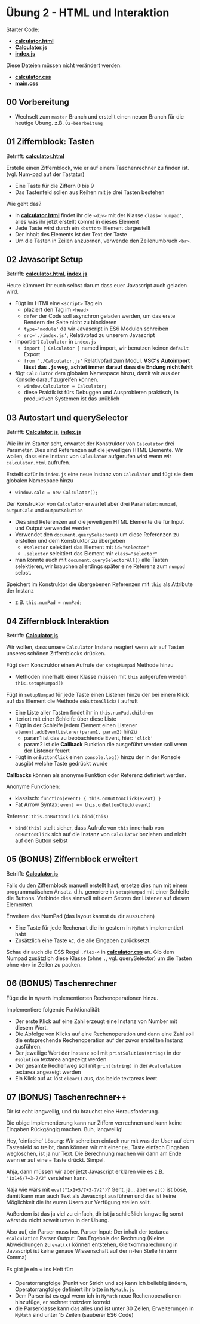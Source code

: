# Übung 2 - HTML und Interaktion #

Starter Code:
 * **[calculator.html](calculator.html)**
 * **[Calculator.js](Calculator.js)**
 * **[index.js](index.js)**


Diese Dateien müssen nicht verändert werden:
 * **[calculator.css](calculator.css)**
 * **[main.css](main.css)**

## 00 Vorbereitung ##

* Wechselt zum `master` Branch und erstellt einen neuen Branch für die heutige Übung. z.B. `Ü2-bearbeitung`

## 01 Ziffernblock: Tasten ##

Betrifft: **[calculator.html](calculator.html)**

Erstelle einen Ziffernblock, wie er auf einem Taschenrechner zu finden ist. (vgl. Num-pad auf der Tastatur)
 * Eine Taste für die Ziffern 0 bis 9
 * Das Tastenfeld sollen aus Reihen mit je drei Tasten bestehen

Wie geht das?
 * In **[calculator.html](calculator.html)** findet ihr die `<div>` mit der Klasse `class='numpad'`, alles was ihr jetzt erstellt kommt in dieses Element
 * Jede Taste wird durch ein `<button>` Element dargestellt
 * Der Inhalt des Elements ist der Text der Taste
 * Um die Tasten in Zeilen anzuornen, verwende den Zeilenumbruch `<br>`.

## 02 Javascript Setup ##

Betrifft: **[calculator.html](calculator.html)**, **[index.js](index.js)**

Heute kümmert ihr euch selbst darum dass euer Javascript auch geladen wird.
* Fügt im HTMl eine `<script>` Tag ein
    * plaziert den Tag im `<head>`
    * `defer` der Code soll asynchron geladen werden, um das erste Rendern der Seite nicht zu blockieren
    * `type='module'` da wir Javascript in ES6 Modulen schreiben
    * `src='./index.js'`, Relativpfad zu unserem Javascript
* importiert `Calculator` in `index.js`
    * `import { Calculator }` named import, wir benutzen keinen `default` Export
    * `from './Calculator.js'` Relativpfad zum Modul. **VSC's Autoimport lässt das `.js` weg, achtet immer darauf dass die Endung nicht fehlt**
* fügt `Calculator` dem globalen Namespace hinzu, damit wir aus der Konsole darauf zugreifen können.
    * `window.Calculator = Calculator;`
    * diese Praktik ist fürs Debuggen und Ausprobieren praktisch, in produktiven Systemen ist das unüblich

## 03 Autostart und querySelector ##

Betrifft: **[Calculator.js](Calculator.js)**, **[index.js](index.js)**

Wie ihr im Starter seht, erwartet der Konstruktor von `Calculator` drei Parameter. Dies sind Referenzen auf die jeweiligen HTML Elemente. Wir wollen, dass eine Instanz von `Calculator` aufgerufen wird wenn wir `calculator.html` aufrufen.

Erstellt dafür in `index.js` eine neue Instanz von `Calculator` und fügt sie dem globalen Namespace hinzu
* `window.calc = new Calculator();`

Der Konstruktor von `Calculator` erwartet aber drei Parameter: `numpad`, `outputCalc` und `outputSolution`
* Dies sind Referenzen auf die jeweiligen HTML Elemente die für Input und Output verwendet werden
* Verwendet den `document.querySelector()` um diese Referenzen zu erstellen und dem Konstruktor zu übergeben
    * `#selector` selektiert das Element mit `id="selector"`
    * `.selector` selektiert das Element mir `class="selector"`
* man könnte auch mit `document.querySelectorAll()` alle Tasten selektieren, wir brauchen allerdings später eine Referenz zum `numpad` selbst.

Speichert im Konstruktor die übergebenen Referenzen mit `this` als Attribute der Instanz
* z.B. `this.numPad = numPad;`

## 04 Ziffernblock Interaktion ##

Betrifft: **[Calculator.js](Calculator.js)**

Wir wollen, dass unsere `Calculator` Instanz reagiert wenn wir auf Tasten unseres schönen Ziffernblocks drücken.

Fügt dem Konstruktor einen Aufrufe der `setupNumpad` Methode hinzu
* Methoden innerhalb einer Klasse müssen mit `this` aufgerufen werden `this.setupNumpad()` 

Fügt in `setupNumpad` für jede Taste einen Listener hinzu der bei einem Klick auf das Element die Methode `onButtonClick()` aufruft
* Eine Liste aller Tasten findet ihr in `this.numPad.children`
* Iteriert mit einer Schleife über diese Liste
* Fügt in der Schleife jedem Element einen Listener `element.addEventListener(param1, param2)` hinzu
    * param1 ist das zu beobachtende Event, hier: `'click'`
    * param2 ist die **Callback** Funktion die ausgeführt werden soll wenn der Listener feuert
* Fügt in `onButtonClick` einen `console.log()` hinzu der in der Konsole ausgibt welche Taste gedrückt wurde
      
**Callbacks** können als anonyme Funktion oder Referenz definiert werden.

Anonyme Funktionen:
* klassisch: `function(event) { this.onButtonClick(event) }`
* Fat Arrow Syntax: `event => this.onButtonClick(event)`

Referenz: `this.onButtonClick.bind(this)`
* `bind(this)` stellt sicher, dass Aufrufe von `this` innerhalb von `onButtonClick` sich auf die Instanz von `Calculator` beziehen und nicht auf den Button selbst
## 05 (BONUS) Ziffernblock erweitert ##

Betrifft: **[Calculator.js](Calculator.js)**

Falls du den Ziffernblock manuell erstellt hast, ersetze dies nun mit einem programmatischen Ansatz. d.h. generiere in `setupNumpad` mit einer Schleife die Buttons. Verbinde dies sinnvoll mit dem Setzen der Listener auf diesen Elementen. 

Erweitere das NumPad (das layout kannst du dir aussuchen)
* Eine Taste für jede Rechenart die ihr gestern in `MyMath` implementiert habt
* Zusätzlich eine Taste `AC`, die alle Eingaben zurücksetzt.

Schau dir auch die CSS Regel `.flex-4` in **[calculator.css](calculator.css)** an. Gib dem Numpad zusätzlich diese Klasse (ohne `.`, vgl. querySelector) um die Tasten ohne `<br>` in Zeilen zu packen.

## 06 (BONUS) Taschenrechner ##

Füge die in `MyMath` implementierten Rechenoperationen hinzu.

Implementiere folgende Funktionalität:

* Der erste Klick auf eine Zahl erzeugt eine Instanz von Number mit diesem Wert.
* Die Abfolge von Klicks auf eine Rechenoperation und dann eine Zahl soll die entsprechende Rechenoperation auf der zuvor erstellten Instanz ausführen.
* Der jeweilige Wert der Instanz soll mit `printSolution(string)` in der `#solution` textarea angezeigt werden.
* Der gesamte Rechenweg soll mit `print(string)` in der `#calculation` textarea angezeigt werden
* Ein Klick auf `AC` löst `clear()` aus, das beide textareas leert

## 07 (BONUS) Taschenrechner++ ##

Dir ist echt langweilig, und du brauchst eine Herausforderung.

Die obige Implementierung kann nur Ziffern verrechnen und kann keine Eingaben Rückgängig machen. Buh, langweilig!

Hey, 'einfache' Lösung: Wir schreiben einfach nur mit was der User auf dem Tastenfeld so treibt, dann können wir mit einer `DEL` Taste einfach Eingaben weglöschen, ist ja nur Text. Die Berechnung machen wir dann am Ende wenn er auf eine `=` Taste drückt. Simpel. 

Ahja, dann müssen wir aber jetzt Javascript erklären wie es z.B. `"1x1+5/7+3-7/2"` verstehen kann.

Naja wie wärs mit `eval("1x1+5/7+3-7/2")`? 
Geht, ja... aber `eval()` ist böse, damit kann man auch Text als Javascript ausführen und das ist keine Möglichkeit die ihr euren Usern zur Verfügung stellen sollt.

Außerdem ist das ja viel zu einfach, dir ist ja schließlich langweilig sonst wärst du nicht soweit unten in der Übung.

Also auf, ein Parser muss her.
Parser Input: Der inhalt der textarea `#calculation`
Parser Output: Das Ergebnis der Rechnung (Kleine Abweichungen zu `eval(x)` können entstehen, Gleitkommarechnung in Javascript ist keine genaue Wissenschaft auf der n-ten Stelle hinterm Komma)

Es gibt je ein :star: ins Heft für:
* Operatorrangfolge (Punkt vor Strich und so) kann ich beliebig ändern, Operatorrangfolge definiert ihr bitte in `MyMath.js`
* Dem Parser ist es egal wenn ich in `MyMath` neue Rechenoperationen hinzufüge, er rechnet trotzdem korrekt
* die Parserklasse kann das alles und ist unter 30 Zeilen, Erweiterungen in `MyMath` sind unter 15 Zeilen (sauberer ES6 Code)